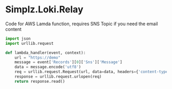 # Simplz.Loki.Relay

Code for AWS Lamda function, requires SNS Topic if you need the email content

```python
import json
import urllib.request

def lambda_handler(event, context):
    url = "https://demo"
    message = event['Records'][0]['Sns']['Message']
    data = message.encode('utf8')
    req = urllib.request.Request(url, data=data, headers={'content-type': 'application/json'})
    response = urllib.request.urlopen(req)
    return response.read()
```
